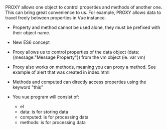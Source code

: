 PROXY allows one object to control properties and methods of another one. This can bring great convenience to us. For example, PROXY allows data to travel freely between properties in Vue instance. 

- Property and method cannot be used alone, they must be prefixed with their object name.

- New ES6 concept

- Proxy allows us to control properties of the data object (data: {message:"Message Property"}) from the vm object (ie. var vm)

- Proxy also works on methods, meaning you can proxy a method. See example of alert that was created in index.html

- Methods and computed can directly access properties using the keyword "this"


- You vue program will consist of:
    - el
    - data: is for storing data
    - computed: is for processing data
    - methods: is for processing data